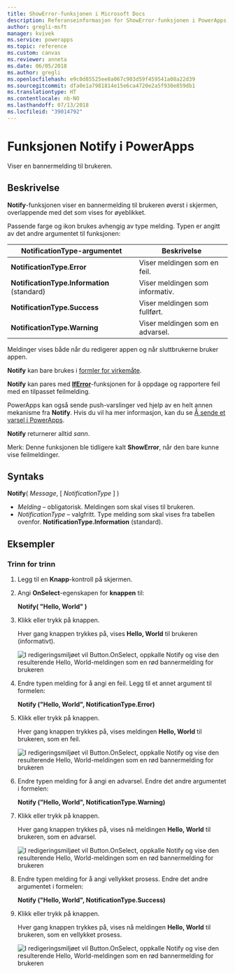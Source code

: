 ```yaml
---
title: ShowError-funksjonen i Microsoft Docs
description: Referanseinformasjon for ShowError-funksjonen i PowerApps, inkludert syntaks og eksempler
author: gregli-msft
manager: kvivek
ms.service: powerapps
ms.topic: reference
ms.custom: canvas
ms.reviewer: anneta
ms.date: 06/05/2018
ms.author: gregli
ms.openlocfilehash: e9c0d85525ee8a067c903d59f459541a08a22d39
ms.sourcegitcommit: dfa0e1a7981814e15e6ca4720e2a5f930e859db1
ms.translationtype: HT
ms.contentlocale: nb-NO
ms.lasthandoff: 07/13/2018
ms.locfileid: "39014792"
---
```

# <a name="notify-function-in-powerapps"></a>Funksjonen Notify i PowerApps
Viser en bannermelding til brukeren.

## <a name="description"></a>Beskrivelse
**Notify**-funksjonen viser en bannermelding til brukeren øverst i skjermen, overlappende med det som vises for øyeblikket.  

Passende farge og ikon brukes avhengig av type melding.   Typen er angitt av det andre argumentet til funksjonen:

| NotificationType-argumentet | Beskrivelse |
| --- | --- |
| **NotificationType.Error** | Viser meldingen som en feil. |
| **NotificationType.Information** (standard) | Viser meldingen som informativ.  |
| **NotificationType.Success** | Viser meldingen som fullført. |
| **NotificationType.Warning** | Viser meldingen som en advarsel. |

Meldinger vises både når du redigerer appen og når sluttbrukerne bruker appen.

**Notify** kan bare brukes i [formler for virkemåte](../working-with-formulas-in-depth.md).

**Notify** kan pares med [**IfError**](function-iferror.md)-funksjonen for å oppdage og rapportere feil med en tilpasset feilmelding.

PowerApps kan også sende push-varslinger ved hjelp av en helt annen mekanisme fra **Notify**.  Hvis du vil ha mer informasjon, kan du se [Å sende et varsel i PowerApps](../add-notifications.md).

**Notify** returnerer alltid *sann*.

Merk: Denne funksjonen ble tidligere kalt **ShowError**, når den bare kunne vise feilmeldinger.

## <a name="syntax"></a>Syntaks
**Notify**( *Message*, [ *NotificationType* ] )

* *Melding* – obligatorisk.  Meldingen som skal vises til brukeren.
* *NotificationType* – valgfritt.  Type melding som skal vises fra tabellen ovenfor.  **NotificationType.Information** (standard).  

## <a name="examples"></a>Eksempler

### <a name="step-by-step"></a>Trinn for trinn

1. Legg til en **Knapp**-kontroll på skjermen.

2. Angi **OnSelect**-egenskapen for **knappen** til:

    **Notify( "Hello, World" )**

3. Klikk eller trykk på knappen.  

    Hver gang knappen trykkes på, vises **Hello, World** til brukeren (informativt).

    ![I redigeringsmiljøet vil Button.OnSelect, oppkalle Notify og vise den resulterende Hello, World-meldingen som en rød bannermelding for brukeren](media/function-showerror/hello-world.png)

4. Endre typen melding for å angi en feil.  Legg til et annet argument til formelen:

    **Notify ("Hello, World", NotificationType.Error)**

5. Klikk eller trykk på knappen.

    Hver gang knappen trykkes på, vises meldingen **Hello, World** til brukeren, som en feil.

    ![I redigeringsmiljøet vil Button.OnSelect, oppkalle Notify og vise den resulterende Hello, World-meldingen som en rød bannermelding for brukeren](media/function-showerror/hello-world-error.png)

4. Endre typen melding for å angi en advarsel.  Endre det andre argumentet i formelen:

    **Notify ("Hello, World", NotificationType.Warning)**

5. Klikk eller trykk på knappen.

    Hver gang knappen trykkes på, vises nå meldingen **Hello, World** til brukeren, som en advarsel.

    ![I redigeringsmiljøet vil Button.OnSelect, oppkalle Notify og vise den resulterende Hello, World-meldingen som en rød bannermelding for brukeren](media/function-showerror/hello-world-warning.png)

4. Endre typen melding for å angi vellykket prosess.  Endre det andre argumentet i formelen:

    **Notify ("Hello, World", NotificationType.Success)**

5. Klikk eller trykk på knappen.

    Hver gang knappen trykkes på, vises nå meldingen **Hello, World** til brukeren, som en vellykket prosess.

    ![I redigeringsmiljøet vil Button.OnSelect, oppkalle Notify og vise den resulterende Hello, World-meldingen som en rød bannermelding for brukeren](media/function-showerror/hello-world-success.png)
